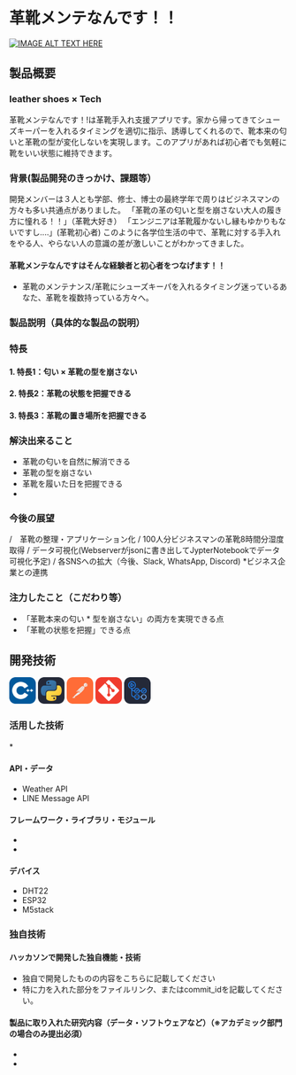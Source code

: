 # 革靴メンテなんです！！

[![IMAGE ALT TEXT HERE](https://jphacks.com/wp-content/uploads/2023/07/JPHACKS2023_ogp.png)](https://www.youtube.com/watch?v=yYRQEdfGjEg)

## 製品概要　
### leather shoes × Tech
革靴メンテなんです！!は革靴手入れ支援アプリです。家から帰ってきてシューズキーパーを入れるタイミングを適切に指示、誘導してくれるので、靴本来の匂いと革靴の型が変化しないを実現します。このアプリがあれば初心者でも気軽に靴をいい状態に維持できます。

### 背景(製品開発のきっかけ、課題等）
開発メンバーは３人とも学部、修士、博士の最終学年で周りはビジネスマンの方々も多い共通点がありました。
「革靴の革の匂いと型を崩さない大人の履き方に憧れる！！」（革靴大好き）
「エンジニアは革靴履かないし縁もゆかりもないですし....」(革靴初心者)
このように各学位生活の中で、革靴に対する手入れをやる人、やらない人の意識の差が激しいことがわかってきました。
#### 革靴メンテなんですはそんな経験者と初心者をつなげます！！

* 革靴のメンテナンス/革靴にシューズキーパを入れるタイミング迷っているあなた、革靴を複数持っている方々へ。

### 製品説明（具体的な製品の説明）
### 特長 

#### 1. 特長1：匂い × 革靴の型を崩さない

#### 2. 特長2：革靴の状態を把握できる

#### 3. 特長3：革靴の置き場所を把握できる

### 解決出来ること
* 革靴の匂いを自然に解消できる
* 革靴の型を崩さない
* 革靴を履いた日を把握できる
* 

### 今後の展望
/　革靴の整理・アプリケーション化
/  100人分ビジネスマンの革靴8時間分湿度取得
/  データ可視化(Webserverがjsonに書き出してJypterNotebookでデータ可視化予定)
/ 各SNSへの拡大（今後、Slack, WhatsApp, Discord)
*ビジネス企業との連携

### 注力したこと（こだわり等）
* 「革靴本来の匂い * 型を崩さない」の両方を実現できる点
* 「革靴の状態を把握」できる点

## 開発技術
<img src="./icons/CPP.svg" width="48"> <img src="./icons/Python-Dark.svg" width="48"> <img src="./icons/Postman.svg" width="48"> <img src="./icons/Git.svg" width="48"> <img src="./icons/GithubActions-Dark.svg" width="48">

### 活用した技術
*　

#### API・データ
* Weather API
* LINE Message API

#### フレームワーク・ライブラリ・モジュール
* 
* 

#### デバイス
* DHT22
* ESP32
* M5stack

### 独自技術
#### ハッカソンで開発した独自機能・技術
* 独自で開発したものの内容をこちらに記載してください
* 特に力を入れた部分をファイルリンク、またはcommit_idを記載してください。

#### 製品に取り入れた研究内容（データ・ソフトウェアなど）（※アカデミック部門の場合のみ提出必須）
* 
* 

